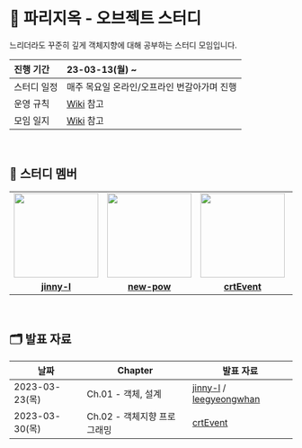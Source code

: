 # 📖 파리지옥 - 오브젝트 스터디
느리더라도 꾸준히 깊게 객체지향에 대해 공부하는 스터디 모임입니다.

| 진행 기간 | 23-03-13(월) ~ |
| :--- | :--- |
| 스터디 일정 | 매주 목요일 온라인/오프라인 번갈아가며 진행 |
| 운영 규칙 | [Wiki](https://github.com/CodeSquad-2023-BE-Study/Object-Study/wiki) 참고 |
| 모임 일지 | [Wiki](https://github.com/CodeSquad-2023-BE-Study/Object-Study/wiki) 참고 |


<br/>

## 🤖 스터디 멤버
<table>
 <tr>
    <td align="center"><a href="https://github.com/jinny-l"><img src="https://avatars.githubusercontent.com/jinny-l" width="150px;" alt=""></td>
    <td align="center"><a href="https://github.com/new-pow"><img src="https://avatars.githubusercontent.com/new-pow" width="150px;" alt=""></td>
    <td align="center"><a href="https://github.com/crtEvent"><img src="https://avatars.githubusercontent.com/crtEvent" width="150px;" alt=""></td>
    <td align="center"><a href="https://github.com/leegyeongwhan"><img src="https://avatars.githubusercontent.com/leegyeongwhan" width="150px;" alt=""></td>
  </tr>
  <tr>
    <td align="center"><a href="https://github.com/jinny-l"><b>jinny-l</b></td>
    <td align="center"><a href="https://github.com/new-pow"><b>new-pow</b></td>
    <td align="center"><a href="https://github.com/crtEvent"><b>crtEvent</b></td>
    <td align="center"><a href="https://github.com/leegyeongwhan"><b>leegyeongwhan</b></td>
  </tr>
</table>

<br/>

## 🗂️ 발표 자료
| 날짜 | Chapter | 발표 자료 |
| --- | --- | --- |
| 2023-03-23(목) | Ch.01 - 객체, 설계 | [jinny-l](https://velog.io/@jinny-l/%EC%98%A4%EB%B8%8C%EC%A0%9D%ED%8A%B8-%EC%9C%A0%EC%97%B0%ED%95%9C-%EC%84%A4%EA%B3%84-Ch.1-%EA%B0%9D%EC%B2%B4-%EC%84%A4%EA%B3%84) / [leegyeongwhan](https://velog.io/@leekhy02/%EC%98%A4%EB%B8%8C%EC%A0%9D%ED%8A%B8-1%EC%9E%A5.-%EA%B0%9D%EC%B2%B4-%EC%84%A4%EA%B3%84) |
|2023-03-30(목)|Ch.02 - 객체지향 프로그래밍 | [crtEvent](https://orange-sycamore-3a8.notion.site/Inheritance-vs-Composition-cda6cb20569f4ee1928311d8b660224d) | [new-pow]() |
